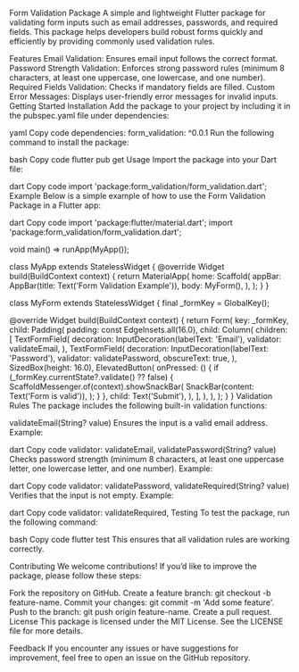 Form Validation Package
A simple and lightweight Flutter package for validating form inputs such as email addresses, passwords, and required fields. This package helps developers build robust forms quickly and efficiently by providing commonly used validation rules.

Features
Email Validation: Ensures email input follows the correct format.
Password Strength Validation: Enforces strong password rules (minimum 8 characters, at least one uppercase, one lowercase, and one number).
Required Fields Validation: Checks if mandatory fields are filled.
Custom Error Messages: Displays user-friendly error messages for invalid inputs.
Getting Started
Installation
Add the package to your project by including it in the pubspec.yaml file under dependencies:

yaml
Copy code
dependencies:
form_validation: ^0.0.1
Run the following command to install the package:

bash
Copy code
flutter pub get
Usage
Import the package into your Dart file:

dart
Copy code
import 'package:form_validation/form_validation.dart';
Example
Below is a simple example of how to use the Form Validation Package in a Flutter app:

dart
Copy code
import 'package:flutter/material.dart';
import 'package:form_validation/form_validation.dart';

void main() => runApp(MyApp());

class MyApp extends StatelessWidget {
@override
Widget build(BuildContext context) {
return MaterialApp(
home: Scaffold(
appBar: AppBar(title: Text('Form Validation Example')),
body: MyForm(),
),
);
}
}

class MyForm extends StatelessWidget {
final _formKey = GlobalKey<FormState>();

@override
Widget build(BuildContext context) {
return Form(
key: _formKey,
child: Padding(
padding: const EdgeInsets.all(16.0),
child: Column(
children: [
TextFormField(
decoration: InputDecoration(labelText: 'Email'),
validator: validateEmail,
),
TextFormField(
decoration: InputDecoration(labelText: 'Password'),
validator: validatePassword,
obscureText: true,
),
SizedBox(height: 16.0),
ElevatedButton(
onPressed: () {
if (_formKey.currentState?.validate() ?? false) {
ScaffoldMessenger.of(context).showSnackBar(
SnackBar(content: Text('Form is valid')),
);
}
},
child: Text('Submit'),
),
],
),
),
);
}
}
Validation Rules
The package includes the following built-in validation functions:

validateEmail(String? value)
Ensures the input is a valid email address.
Example:

dart
Copy code
validator: validateEmail,
validatePassword(String? value)
Checks password strength (minimum 8 characters, at least one uppercase letter, one lowercase letter, and one number).
Example:

dart
Copy code
validator: validatePassword,
validateRequired(String? value)
Verifies that the input is not empty.
Example:

dart
Copy code
validator: validateRequired,
Testing
To test the package, run the following command:

bash
Copy code
flutter test
This ensures that all validation rules are working correctly.

Contributing
We welcome contributions! If you’d like to improve the package, please follow these steps:

Fork the repository on GitHub.
Create a feature branch: git checkout -b feature-name.
Commit your changes: git commit -m 'Add some feature'.
Push to the branch: git push origin feature-name.
Create a pull request.
License
This package is licensed under the MIT License. See the LICENSE file for more details.

Feedback
If you encounter any issues or have suggestions for improvement, feel free to open an issue on the GitHub repository.

